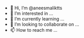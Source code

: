 - 👋 Hi, I’m @aneesmaliktts
- 👀 I’m interested in ...
- 🌱 I’m currently learning ...
- 💞️ I’m looking to collaborate on ...
- 📫 How to reach me ...

<!---
aneesmaliktts/aneesmaliktts is a ✨ special ✨ repository because its `README.md` (this file) appears on your GitHub profile.
You can click the Preview link to take a look at your changes.
--->
